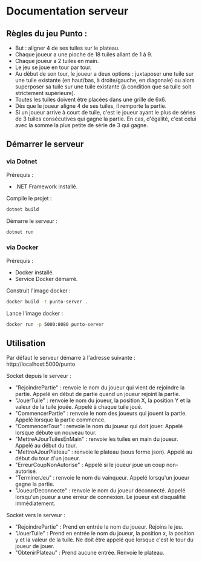 # Documentation serveur

## Règles du jeu Punto :

- But : aligner 4 de ses tuiles sur le plateau.
- Chaque joueur a une pioche de 18 tuiles allant de 1 à 9.
- Chaque joueur a 2 tuiles en main.
- Le jeu se joue en tour par tour.
- Au début de son tour, le joueur a deux options : juxtaposer une tuile sur une tuile existante (en haut/bas, à droite/gauche, en diagonale) ou alors superposer sa tuile sur une tuile existante (à condition que sa tuile soit strictement supérieure).
- Toutes les tuiles doivent être placées dans une grille de 6x6.
- Dès que le joueur aligne 4 de ses tuiles, il remporte la partie.
- Si un joueur arrive à court de tuile, c'est le joueur ayant le plus de séries de 3 tuiles consécutives qui gagne la partie. En cas, d'égalité, c'est celui avec la somme la plus petite de série de 3 qui gagne.

## Démarrer le serveur 

### via Dotnet

Prérequis :
- .NET Framework installé.

Compile le projet : 
```bash
dotnet build
```

Démarre le serveur :
```bash
dotnet run
```

### via Docker

Prérequis :
- Docker installé.
- Service Docker démarré.

Construit l'image docker :
```bash
docker build -t punto-server .
```

Lance l'image docker :
```bash
docker run -p 5000:8080 punto-server
```

## Utilisation

Par défaut le serveur démarre à l'adresse suivante : 
http://localhost:5000/punto

Socket depuis le serveur : 
- "RejoindrePartie" : renvoie le nom du joueur qui vient de rejoindre la partie. Appelé en début de partie quand un joueur rejoint la partie.
- "JouerTuile" : renvoie le nom du joueur, la position X, la position Y et la valeur de la tuile jouée. Appelé à chaque tuile joué.
- "CommencerPartie" : renvoie le nom des joueurs qui jouent la partie. Appelé lorsque la partie commence.
- "CommencerTour" : renvoie le nom du joueur qui doit jouer. Appelé lorsque débute un nouveau tour.
- "MettreAJourTuilesEnMain" : renvoie les tuiles en main du joueur. Appelé au début du tour.
- "MettreAJourPlateau" : renvoie le plateau (sous forme json). Appelé au début du tour d'un joueur.
- "ErreurCoupNonAutorise" : Appelé si le joueur joue un coup non-autorisé.
- "TerminerJeu" : renvoie le nom du vainqueur. Appelé lorsqu'un joueur gagne la partie.
- "JoueurDeconnecte" : renvoie le nom du joueur déconnecté. Appelé lorsqu'un joueur a une erreur de connexion. Le joueur est disqualifié immédiatement.

Socket vers le serveur : 
- "RejoindrePartie" : Prend en entrée le nom du joueur. Rejoins le jeu. 
- "JouerTuile" : Prend en entrée le nom du joueur, la position x, la position y et la valeur de la tuile. Ne doit être appelé que lorsque c'est le tour du joueur de jouer.
- "ObtenirPlateau" : Prend aucune entrée. Renvoie le plateau.